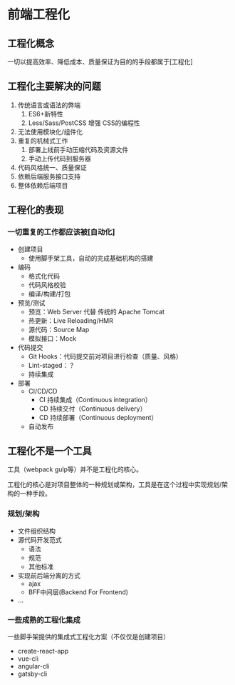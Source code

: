 # 前端工程化

## 工程化概念

一切以提高效率、降低成本、质量保证为目的的手段都属于[工程化]

## 工程化主要解决的问题

1. 传统语言或语法的弊端
   1. ES6+新特性
   2. Less/Sass/PostCSS 增强 CSS的编程性
2. 无法使用模块化/组件化
3. 重复的机械式工作
   1. 部署上线前手动压缩代码及资源文件
   2. 手动上传代码到服务器
4. 代码风格统一、质量保证
5. 依赖后端服务接口支持
6. 整体依赖后端项目

## 工程化的表现

### 一切重复的工作都应该被[自动化]

- 创建项目
  - 使用脚手架工具，自动的完成基础机构的搭建
- 编码
  - 格式化代码
  - 代码风格校验
  - 编译/构建/打包
- 预览/测试
  - 预览：Web Server 代替 传统的 Apache Tomcat
  - 热更新：Live Reloading/HMR
  - 源代码：Source Map
  - 模拟接口：Mock
- 代码提交
  - Git Hooks：代码提交前对项目进行检查（质量、风格）
  - Lint-staged：？
  - 持续集成
- 部署
  - CI/CD/CD
    - CI 持续集成（Continuous integration）
    - CD 持续交付（Continuous delivery）
    - CD 持续部署（Continuous deployment）
  - 自动发布

## 工程化不是一个工具

工具（webpack gulp等）并不是工程化的核心。

工程化的核心是对项目整体的一种规划或架构，工具是在这个过程中实现规划/架构的一种手段。

### 规划/架构

- 文件组织结构
- 源代码开发范式
  - 语法
  - 规范
  - 其他标准
- 实现前后端分离的方式
  - ajax
  - BFF中间层(Backend For Frontend)
- ...

### 一些成熟的工程化集成

一些脚手架提供的集成式工程化方案（不仅仅是创建项目）

- create-react-app
- vue-cli
- angular-cli
- gatsby-cli
